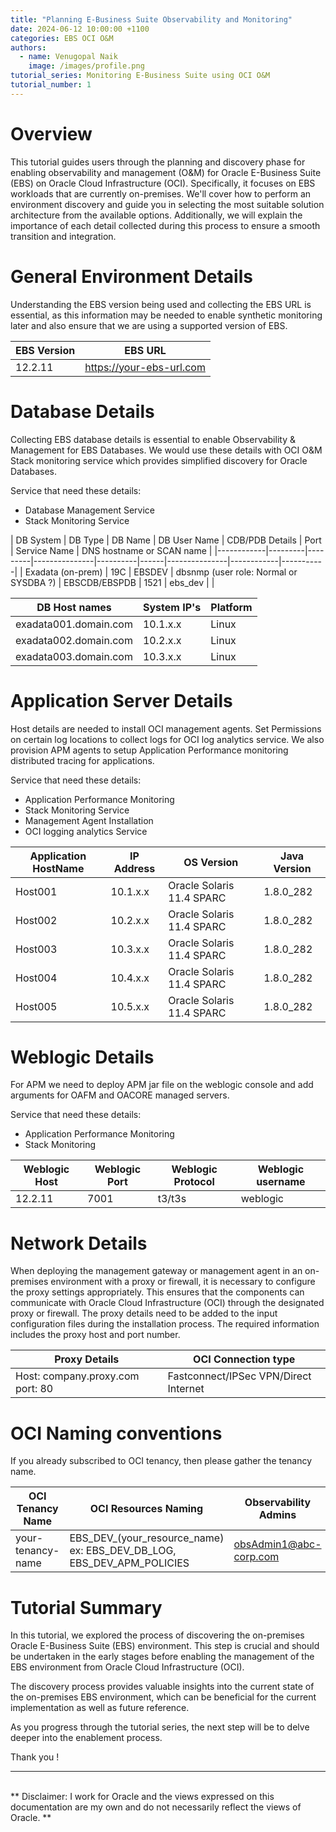 ```yaml
---
title: "Planning E-Business Suite Observability and Monitoring"
date: 2024-06-12 10:00:00 +1100
categories: EBS OCI O&M
authors: 
  - name: Venugopal Naik
    image: /images/profile.png
tutorial_series: Monitoring E-Business Suite using OCI O&M
tutorial_number: 1
---
```

# Overview

This tutorial guides users through the planning and discovery phase for enabling observability and management (O&M) for Oracle E-Business Suite (EBS) on Oracle Cloud Infrastructure (OCI). Specifically, it focuses on EBS workloads that are currently on-premises. We'll cover how to perform an environment discovery and guide you in selecting the most suitable solution architecture from the available options. Additionally, we will explain the importance of each detail collected during this process to ensure a smooth transition and integration.


# General Environment Details

Understanding the EBS version being used and collecting the EBS URL is essential, as this information may be needed to enable synthetic monitoring later and also ensure that we are using
a supported version of EBS.
  	 	 
| EBS Version | EBS URL | 
|---------------|-------------|
| 12.2.11 | https://your-ebs-url.com  | 


# Database Details	 

Collecting EBS database details is essential to enable Observability & Management for EBS Databases. We would use these details with OCI O&M Stack monitoring service which provides simplified discovery for Oracle Databases. 

Service that need these details:
- Database Management Service
- Stack Monitoring Service

| DB System | DB Type | DB Name | DB User Name | CDB/PDB Details | Port | Service Name | DNS hostname or SCAN name | 
|------------|---------|---------|---------------|----------|------|---------------|------------|-----------|
| Exadata (on-prem) | 19C | EBSDEV | dbsnmp (user role: Normal or SYSDBA ?) | EBSCDB/EBSPDB | 1521 | ebs_dev |  |       

| DB Host names | System IP's | Platform |
|--------------|------------|-------------|
| exadata001.domain.com | 10.1.x.x | Linux |
| exadata002.domain.com | 10.2.x.x | Linux |
| exadata003.domain.com | 10.3.x.x | Linux |

# Application Server Details

Host details are needed to install OCI management agents. Set Permissions on certain log locations
to collect logs for OCI log analytics service.
We also provision APM agents to setup Application Performance monitoring distributed tracing
for applications.

Service that need these details:
- Application Performance Monitoring
- Stack Monitoring Service
- Management Agent Installation
- OCI logging analytics Service

| Application HostName |	IP Address	| OS Version |	Java Version |
|------------------------|---------------|------------|---------------|
 | Host001 |	10.1.x.x	| Oracle Solaris 11.4 SPARC |	1.8.0_282 |
 | Host002 |	10.2.x.x	| Oracle Solaris 11.4 SPARC	| 1.8.0_282 |
 | Host003 |	10.3.x.x	| Oracle Solaris 11.4 SPARC	| 1.8.0_282 |
 | Host004 |	10.4.x.x	| Oracle Solaris 11.4 SPARC	| 1.8.0_282 |
 | Host005 |	10.5.x.x	| Oracle Solaris 11.4 SPARC	| 1.8.0_282 |

# Weblogic Details

For APM we need to deploy APM jar file on the weblogic console and add arguments for
OAFM and OACORE managed servers.

Service that need these details:
- Application Performance Monitoring
- Stack Monitoring 

| Weblogic Host | Weblogic Port | Weblogic Protocol | Weblogic username |
|---------------|-------------|---------------|-------------|
| 12.2.11 | 7001               | t3/t3s           | weblogic |

# Network Details

When deploying the management gateway or management agent in an on-premises environment with a proxy or firewall, it is necessary to configure the proxy settings appropriately. This ensures that the components can communicate with Oracle Cloud Infrastructure (OCI) through the designated proxy or firewall. The proxy details need to be added to the input configuration files during the installation process. The required information includes the proxy host and port number. 


| Proxy Details | OCI Connection type |
|---------------|---------------------|
| Host: company.proxy.com port: 80 | Fastconnect/IPSec VPN/Direct Internet |

# OCI Naming conventions

If you already subscribed to OCI tenancy, then please gather the tenancy name.

| OCI Tenancy Name | OCI Resources Naming | Observability Admins | OCI Observability Compartment | OCI IAM Domain |
|---------------|---------------------|---------------|---------------------|---------------------|
| your-tenancy-name | EBS_DEV_(your_resource_name) ex: EBS_DEV_DB_LOG, EBS_DEV_APM_POLICIES| obsAdmin1@abc-corp.com | EBS-OBS-DEV | DEFAULT (Provide URL)

# Tutorial Summary

In this tutorial, we explored the process of discovering the on-premises Oracle E-Business Suite (EBS) environment. This step is crucial and should be undertaken in the early stages before enabling the management of the EBS environment from Oracle Cloud Infrastructure (OCI).

The discovery process provides valuable insights into the current state of the on-premises EBS environment, which can be beneficial for the current implementation as well as future reference. 

As you progress through the tutorial series, the next step will be to delve deeper into the enablement process. 

Thank you !

---
<br>
** Disclaimer: I work for Oracle and the views expressed on this documentation are my own and do not necessarily reflect the views of Oracle. ** 
